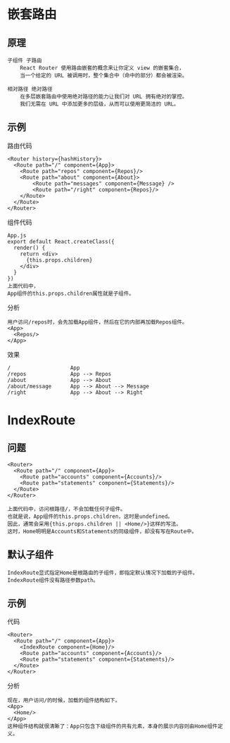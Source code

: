 

# 嵌套路由

## 原理

    子组件 子路由
        React Router 使用路由嵌套的概念来让你定义 view 的嵌套集合，
        当一个给定的 URL 被调用时，整个集合中（命中的部分）都会被渲染。
    
    相对路径 绝对路径
        在多层嵌套路由中使用绝对路径的能力让我们对 URL 拥有绝对的掌控。
        我们无需在 URL 中添加更多的层级，从而可以使用更简洁的 URL。

## 示例

路由代码

    <Router history={hashHistory}>
      <Route path="/" component={App}>
        <Route path="repos" component={Repos}/>
        <Route path="about" component={About}>
            <Route path="messages" component={Message} />
            <Route path="/right" component={Repos}/>
        </Route>
      </Route>
    </Router>

组件代码

    App.js
    export default React.createClass({
      render() {
        return <div>
          {this.props.children}
        </div>
      }
    })
    上面代码中，
    App组件的this.props.children属性就是子组件。

分析

    用户访问/repos时，会先加载App组件，然后在它的内部再加载Repos组件。
    <App>
      <Repos/>
    </App>

效果
    
    /                   App 
    /repos              App --> Repos 
    /about              App --> About 
    /about/message      App --> About --> Message
    /right              App --> About --> Right

# IndexRoute 

## 问题

    <Router>
      <Route path="/" component={App}>
        <Route path="accounts" component={Accounts}/>
        <Route path="statements" component={Statements}/>
      </Route>
    </Router>
    
    上面代码中，访问根路径/，不会加载任何子组件。
    也就是说，App组件的this.props.children，这时是undefined。
    因此，通常会采用{this.props.children || <Home/>}这样的写法。
    这时，Home明明是Accounts和Statements的同级组件，却没有写在Route中。

## 默认子组件

    IndexRoute显式指定Home是根路由的子组件，即指定默认情况下加载的子组件。
    IndexRoute组件没有路径参数path。

## 示例

代码

    <Router>
      <Route path="/" component={App}>
        <IndexRoute component={Home}/>
        <Route path="accounts" component={Accounts}/>
        <Route path="statements" component={Statements}/>
      </Route>
    </Router>

分析

    现在，用户访问/的时候，加载的组件结构如下。
    <App>
      <Home/>
    </App>
    这种组件结构就很清晰了：App只包含下级组件的共有元素，本身的展示内容则由Home组件定义。




